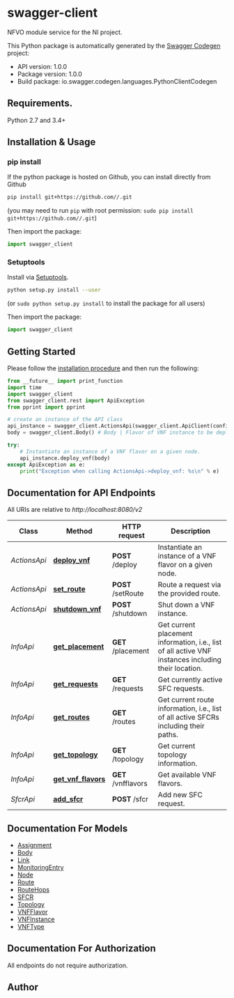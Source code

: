 # swagger-client
NFVO module service for the NI project.

This Python package is automatically generated by the [Swagger Codegen](https://github.com/swagger-api/swagger-codegen) project:

- API version: 1.0.0
- Package version: 1.0.0
- Build package: io.swagger.codegen.languages.PythonClientCodegen

## Requirements.

Python 2.7 and 3.4+

## Installation & Usage
### pip install

If the python package is hosted on Github, you can install directly from Github

```sh
pip install git+https://github.com//.git
```
(you may need to run `pip` with root permission: `sudo pip install git+https://github.com//.git`)

Then import the package:
```python
import swagger_client 
```

### Setuptools

Install via [Setuptools](http://pypi.python.org/pypi/setuptools).

```sh
python setup.py install --user
```
(or `sudo python setup.py install` to install the package for all users)

Then import the package:
```python
import swagger_client
```

## Getting Started

Please follow the [installation procedure](#installation--usage) and then run the following:

```python
from __future__ import print_function
import time
import swagger_client
from swagger_client.rest import ApiException
from pprint import pprint

# create an instance of the API class
api_instance = swagger_client.ActionsApi(swagger_client.ApiClient(configuration))
body = swagger_client.Body() # Body | Flavor of VNF instance to be deployed as well as the target node.

try:
    # Instantiate an instance of a VNF flavor on a given node.
    api_instance.deploy_vnf(body)
except ApiException as e:
    print("Exception when calling ActionsApi->deploy_vnf: %s\n" % e)

```

## Documentation for API Endpoints

All URIs are relative to *http://localhost:8080/v2*

Class | Method | HTTP request | Description
------------ | ------------- | ------------- | -------------
*ActionsApi* | [**deploy_vnf**](docs/ActionsApi.md#deploy_vnf) | **POST** /deploy | Instantiate an instance of a VNF flavor on a given node.
*ActionsApi* | [**set_route**](docs/ActionsApi.md#set_route) | **POST** /setRoute | Route a request via the provided route.
*ActionsApi* | [**shutdown_vnf**](docs/ActionsApi.md#shutdown_vnf) | **POST** /shutdown | Shut down a VNF instance.
*InfoApi* | [**get_placement**](docs/InfoApi.md#get_placement) | **GET** /placement | Get current placement information, i.e., list of all active VNF instances including their location.
*InfoApi* | [**get_requests**](docs/InfoApi.md#get_requests) | **GET** /requests | Get currently active SFC requests.
*InfoApi* | [**get_routes**](docs/InfoApi.md#get_routes) | **GET** /routes | Get current route information, i.e., list of all active SFCRs including their paths.
*InfoApi* | [**get_topology**](docs/InfoApi.md#get_topology) | **GET** /topology | Get current topology information.
*InfoApi* | [**get_vnf_flavors**](docs/InfoApi.md#get_vnf_flavors) | **GET** /vnfflavors | Get available VNF flavors.
*SfcrApi* | [**add_sfcr**](docs/SfcrApi.md#add_sfcr) | **POST** /sfcr | Add new SFC request.


## Documentation For Models

 - [Assignment](docs/Assignment.md)
 - [Body](docs/Body.md)
 - [Link](docs/Link.md)
 - [MonitoringEntry](docs/MonitoringEntry.md)
 - [Node](docs/Node.md)
 - [Route](docs/Route.md)
 - [RouteHops](docs/RouteHops.md)
 - [SFCR](docs/SFCR.md)
 - [Topology](docs/Topology.md)
 - [VNFFlavor](docs/VNFFlavor.md)
 - [VNFInstance](docs/VNFInstance.md)
 - [VNFType](docs/VNFType.md)


## Documentation For Authorization

 All endpoints do not require authorization.


## Author



